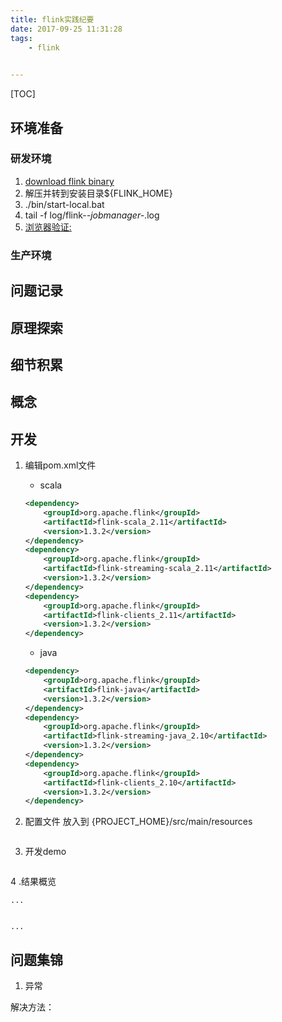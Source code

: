 ```yaml
---
title: flink实践纪要
date: 2017-09-25 11:31:28
tags:
    - flink
    

---
```


[TOC]












## 环境准备


### 研发环境
1. [download flink binary](http://mirrors.shuosc.org/apache/flink/flink-1.3.2/flink-1.3.2-bin-hadoop27-scala_2.11.tgz)
2. 解压并转到安装目录${FLINK_HOME}
3. ./bin/start-local.bat
4. tail -f log/flink-*-jobmanager-*.log
5. [浏览器验证: ](http://localhost:8081/#/overview)


### 生产环境


## 问题记录



## 原理探索


## 细节积累



## 概念



## 开发
1. 编辑pom.xml文件
    + scala
    ``` xml
    <dependency>
        <groupId>org.apache.flink</groupId>
        <artifactId>flink-scala_2.11</artifactId>
        <version>1.3.2</version>
    </dependency>
    <dependency>
        <groupId>org.apache.flink</groupId>
        <artifactId>flink-streaming-scala_2.11</artifactId>
        <version>1.3.2</version>
    </dependency>
    <dependency>
        <groupId>org.apache.flink</groupId>
        <artifactId>flink-clients_2.11</artifactId>
        <version>1.3.2</version>
    </dependency>       
    ```
    + java
    ``` xml
    <dependency>
        <groupId>org.apache.flink</groupId>
        <artifactId>flink-java</artifactId>
        <version>1.3.2</version>
    </dependency>
    <dependency>
        <groupId>org.apache.flink</groupId>
        <artifactId>flink-streaming-java_2.10</artifactId>
        <version>1.3.2</version>
    </dependency>
    <dependency>
        <groupId>org.apache.flink</groupId>
        <artifactId>flink-clients_2.10</artifactId>
        <version>1.3.2</version>
    </dependency>
    ```

2. 配置文件   放入到 {PROJECT_HOME}/src/main/resources
``` xml

```
3. 开发demo
``` scala

```
4 .结果概览
``` shell
...


...
```

## 问题集锦
1. 异常

解决方法：
